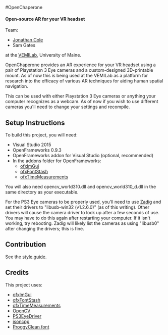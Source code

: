 #OpenChaperone

#### Open-source AR for your VR headset

Team:
- [Jonathan Cole](joncole.me)
- Sam Gates

at the [VEMILab](vemilab.org), University of Maine.

OpenChaperone provides an AR experience for your VR headset using a pair of Playstation 3 Eye cameras
and a custom-designed 3D-printable mount. As of now this is being used at the VEMILab as a platform 
for research into the efficacy of various AR techniques for aiding human spatial navigation.

This can be used with either Playstation 3 Eye cameras or anything your computer recognizes as a
webcam. As of now if you wish to use different cameras you'll need to change your settings and
recompile.


## Setup Instructions
To build this project, you will need:
- Visual Studio 2015
- OpenFrameworks 0.9.3
- OpenFrameworks addon for Visual Studio (optional, recommended)
- In the addons folder for OpenFrameworks:
	* [ofxImGui](https://github.com/jvcleave/ofxImGui)
	* [ofxFontStash](https://github.com/armadillu/ofxFontStash)
	* [ofxTimeMeasurements](https://github.com/armadillu/ofxTimeMeasurements)

You will also need opencv_world310.dll and opencv_world310_d.dll in the same directory as your executable.

For the PS3 Eye cameras to be properly used, you'll need to use [Zadig](http://zadig.akeo.ie/) and set their
drivers to "libusb-win32 (v1.2.6.0)" (as of this writing). Other drivers will cause the camera driver to lock 
up after a few seconds of use. You may have to do this again after restarting your computer. If it isn't
working, try rebooting. Zadig will likely list the cameras as using "libusb0" after changing the drivers;
this is fine.


## Contribution
See the [style guide](style_guide.md).


## Credits
This project uses:
- [ofxImGui](https://github.com/jvcleave/ofxImGui)
- [ofxFontStash](https://github.com/armadillu/ofxFontStash)
- [ofxTimeMeasurements](https://github.com/armadillu/ofxTimeMeasurements)
- [OpenCV](http://opencv.org/)
- [PS3EyeDriver](https://github.com/inspirit/PS3EYEDriver)
- [jsoncpp](https://github.com/open-source-parsers/jsoncpp)
- [ProggyClean font](http://www.proggyfonts.net/)